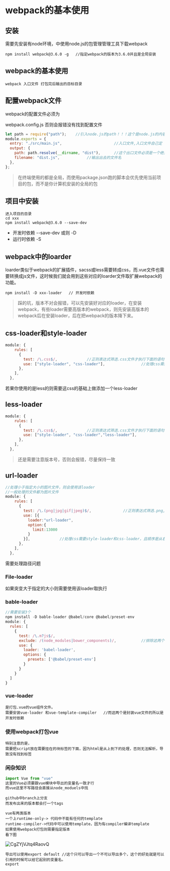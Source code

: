 # webpack的基本使用

## 安装

需要先安装有node环境，中使用node.js的包管理管理工具下载webpack

```
npm install webpack@3.6.0 -g   //指定webpack的版本为3.6.0并且是全局安装
```

## webpack的基本使用

```
webpack 入口文件 打包完后输出的目标目录    			
```

## 配置webpack文件

webpack的配置文件必须为

webpack.config.js    否则会报错没有找到配置文件

```javascript
let path = require("path");    //引入node.js的path！！！这个是node.js的内容
module.exports = {
  entry: "./src/main.js",						//入口文件,入口文件自己定
  output: {
    path: path.resolve(__dirname, "dist"),		//这个出口文件必须是一个绝对路径，而我们需要获取一个动态的绝对路径
    filename: "dist.js",   			//输出出去的文件名
  },
};
```

> 在终端使用的都是全局，而使用package.json跑的脚本会优先使用当前项目的包，而不是你计算机安装的全局的包

## 项目中安装

```
进入项目的目录
cd xxx
npm install webpack@3.6.0 --save-dev
```

- 开发时依赖			--save-dev  或则 -D
- 运行时依赖         -S

## webpack中的loarder

loarder类似于webpack的扩展插件，sacss或less需要转成css，而.vue文件也需要转换成js文件，这时候我们就会用到这些对应的loarder文件取扩展webpack的功能。

```
npm install -D xxx-loader   // 开发时依赖
```

> 踩的坑，版本不对会报错，可以先安装好对应的loader，在安装webpack，有些loader需要高版本的webpack，则先安装高版本的webpack后在安装loader，后在把webpack的版本降下来。

## css-loader和style-loader

```javascript
module: {
    rules: [
      {
        test: /\.css$/,				//正则表达式筛选.css文件才执行下面的语句
        use: ["style-loader", "css-loader"],				//处理css需要style-loader和css-loader，且顺序是从右向左读取
      },
    ],
  },
```

若果你使用的是less的则需要这css的基础上做添加一个less-loader

## less-loader

```javascript
module: {
    rules: [
      {
        test: /\.css$/,				//正则表达式筛选.css文件才执行下面的语句
        use: ["style-loader", "css-loader","less-loader"],				//处理css需要style-loader和css-loader，且顺序是从右向左读取
      },
    ],
  },
```

> 还是需要注意版本号，否则会报错，尽量保持一致

## url-loader

```javascript
//处理小于指定大小的图片文件，则会使用该loader
//一般处理的文件都为图片文件
module: {
    rules: [
      {
        test: /\.(png|jpg|gif|jpeg)$/,				//正则表达式筛选.png,jpg,gif,jpeg文件才执行下面的语句
        use: [{
          loader:"url-loader",
          option:{
            limit:13000
          }
        }],				//处理css需要style-loader和css-loader，且顺序是从右向左读取
      },
    ],
  },
```

需要处理路径问题

### File-loader

如果突变大于指定的大小则需要使用该loader取执行

### bable-loader

```javascript
//需要安装3个
npm install -D bable-loader @babel/core @babel/preset-env  
module: {
  rules: [
    {
      test: /\.m?js$/,
      exclude: /(node_modules|bower_components)/,			//排除这两个目录的.js文件
      use: {
        loader: 'babel-loader',
        options: {
          presets: ['@babel/preset-env']			
        }
      }
    }
  ]
}

```

### vue-loader

```
是打包.vue的vue组件文件。
需要安装vue-loader 和vue-template-compiler   //而这两个是封装vue文件的所以是开发时依赖
```



### 使用webpack打包vue

```
特别注意的是，
需要把script放在需要挂在的块标签的下面，因为html是从上到下的处理，否则无法解析，导致没有找到标签
```



### 闲杂知识

```javascript
import Vue from "vue"
这里的Vue必须要跟vue模块中导出的变量名一致才行
而vue这里不写路径会直接从node_moduels中找

```

```
github中branch上分支
而发布出来的版本都会打一个tags
```

```
vue有两类版本
一个上runtime-only-> 代码中不能有任何的template
runtime-compiler->代码中可以使用template，因为有compiler编译template
如果使用webpack打包则需要指定版本
看下图
```

![CgZYjVJtq4RaovQ](https://s2.loli.net/2022/01/01/CgZYjVJtq4RaovQ.png)

```
导出可以使用export default //这个只可以导出一个不可以导出多个，这个的好处就是可以引用的时候可以给它起别的变量名。
export 
```

